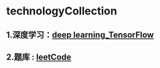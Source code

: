 # technologyCollection
  
## 1.深度学习：[deep learning_TensorFlow](http://www.tensorfly.cn/tfdoc/tutorials/mnist_beginners.html)
## 2.题库 : [leetCode](https://leetcode-cn.com/problems/add-two-numbers/solution/)
